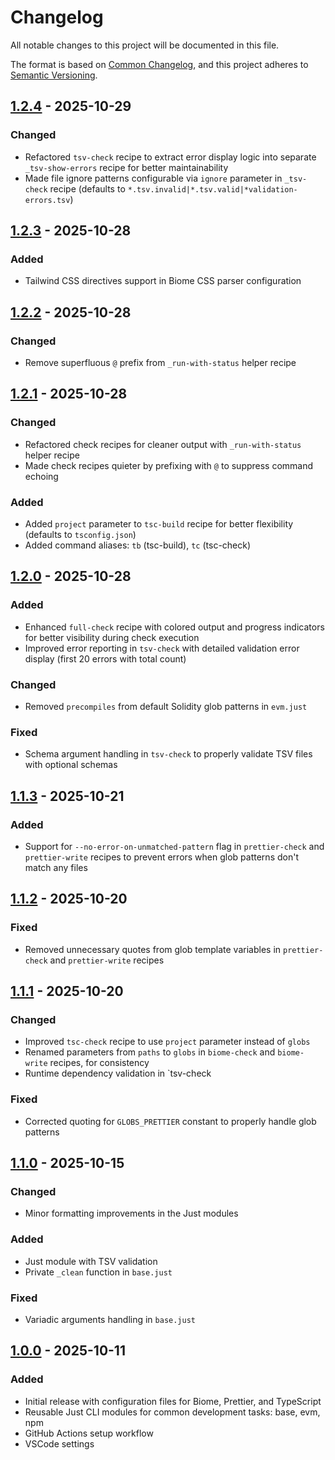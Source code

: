 # Changelog

All notable changes to this project will be documented in this file.

The format is based on [Common Changelog](https://common-changelog.org/), and this project adheres to
[Semantic Versioning](https://semver.org/spec/v2.0.0.html).

[1.2.4]: https://github.com/sablier-labs/devkit/releases/tag/v1.2.4
[1.2.3]: https://github.com/sablier-labs/devkit/releases/tag/v1.2.3
[1.2.2]: https://github.com/sablier-labs/devkit/releases/tag/v1.2.2
[1.2.1]: https://github.com/sablier-labs/devkit/releases/tag/v1.2.1
[1.2.0]: https://github.com/sablier-labs/devkit/releases/tag/v1.2.0
[1.1.3]: https://github.com/sablier-labs/devkit/releases/tag/v1.1.3
[1.1.2]: https://github.com/sablier-labs/devkit/releases/tag/v1.1.2
[1.1.1]: https://github.com/sablier-labs/devkit/releases/tag/v1.1.1
[1.1.0]: https://github.com/sablier-labs/devkit/releases/tag/v1.1.0
[1.0.0]: https://github.com/sablier-labs/devkit/releases/tag/v1.0.0

## [1.2.4] - 2025-10-29

### Changed

- Refactored `tsv-check` recipe to extract error display logic into separate `_tsv-show-errors` recipe for better
  maintainability
- Made file ignore patterns configurable via `ignore` parameter in `_tsv-check` recipe (defaults to
  `*.tsv.invalid|*.tsv.valid|*validation-errors.tsv`)

## [1.2.3] - 2025-10-28

### Added

- Tailwind CSS directives support in Biome CSS parser configuration

## [1.2.2] - 2025-10-28

### Changed

- Remove superfluous `@` prefix from `_run-with-status` helper recipe

## [1.2.1] - 2025-10-28

### Changed

- Refactored check recipes for cleaner output with `_run-with-status` helper recipe
- Made check recipes quieter by prefixing with `@` to suppress command echoing

### Added

- Added `project` parameter to `tsc-build` recipe for better flexibility (defaults to `tsconfig.json`)
- Added command aliases: `tb` (tsc-build), `tc` (tsc-check)

## [1.2.0] - 2025-10-28

### Added

- Enhanced `full-check` recipe with colored output and progress indicators for better visibility during check execution
- Improved error reporting in `tsv-check` with detailed validation error display (first 20 errors with total count)

### Changed

- Removed `precompiles` from default Solidity glob patterns in `evm.just`

### Fixed

- Schema argument handling in `tsv-check` to properly validate TSV files with optional schemas

## [1.1.3] - 2025-10-21

### Added

- Support for `--no-error-on-unmatched-pattern` flag in `prettier-check` and `prettier-write` recipes to prevent errors
  when glob patterns don't match any files

## [1.1.2] - 2025-10-20

### Fixed

- Removed unnecessary quotes from glob template variables in `prettier-check` and `prettier-write` recipes

## [1.1.1] - 2025-10-20

### Changed

- Improved `tsc-check` recipe to use `project` parameter instead of `globs`
- Renamed parameters from `paths` to `globs` in `biome-check` and `biome-write` recipes, for consistency
- Runtime dependency validation in `tsv-check

### Fixed

- Corrected quoting for `GLOBS_PRETTIER` constant to properly handle glob patterns

## [1.1.0] - 2025-10-15

### Changed

- Minor formatting improvements in the Just modules

### Added

- Just module with TSV validation
- Private `_clean` function in `base.just`

### Fixed

- Variadic arguments handling in `base.just`

## [1.0.0] - 2025-10-11

### Added

- Initial release with configuration files for Biome, Prettier, and TypeScript
- Reusable Just CLI modules for common development tasks: base, evm, npm
- GitHub Actions setup workflow
- VSCode settings
